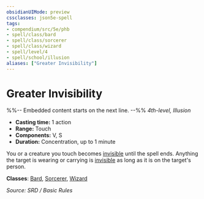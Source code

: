 ```yaml
---
obsidianUIMode: preview
cssclasses: json5e-spell
tags:
- compendium/src/5e/phb
- spell/class/bard
- spell/class/sorcerer
- spell/class/wizard
- spell/level/4
- spell/school/illusion
aliases: ["Greater Invisibility"]
---
```

# Greater Invisibility
%%-- Embedded content starts on the next line. --%%
*4th-level, Illusion*  

- **Casting time:** 1 action
- **Range:** Touch
- **Components:** V, S
- **Duration:** Concentration, up to 1 minute

You or a creature you touch becomes [invisible](Conditions.md#invisible) until the spell ends. Anything the target is wearing or carrying is [invisible](Conditions.md#invisible) as long as it is on the target's person.

**Classes**: [Bard](Bard.md), [Sorcerer](Sorcerer.md), [Wizard](Wizard.md)

*Source: SRD / Basic Rules*
